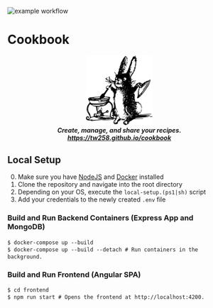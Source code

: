![example workflow](https://github.com/tw258/cookbook/actions/workflows/ci.yml/badge.svg)



# Cookbook

<div align="center">
    <img src="documentation/marketing-images/rabbit.svg" width=150px>
    <br>
    <i><strong>Create, manage, and share your recipes.</strong></i>
    <br>
    <u><i><strong>https://tw258.github.io/cookbook</strong></i></u>
    
</div>

## Local Setup



0. Make sure you have [NodeJS](https://nodejs.org/en/) and [Docker](https://www.docker.com/) installed
1. Clone the repository and navigate into the root directory
2. Depending on your OS, execute the `local-setup.(ps1|sh)` script
3. Add your credentials to the newly created `.env` file

### Build and Run Backend Containers (Express App and MongoDB)

```console
$ docker-compose up --build
$ docker-compose up --build --detach # Run containers in the background.
```

### Build and Run Frontend (Angular SPA)

```console
$ cd frontend
$ npm run start # Opens the frontend at http://localhost:4200.
```
